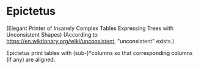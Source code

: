 # Epictetus
(Elegant Printer of Insanely Complex Tables Expressing Trees with Unconsistent Shapes)
(According to https://en.wiktionary.org/wiki/unconsistent, "unconsistent" exists.)

Epictetus print tables with (sub-)\*columns so that corresponding columns (if any) are aligned.


